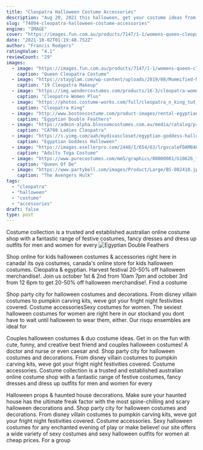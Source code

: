 ```yaml
---
title: "Cleopatra Halloween Costume Accessories"
description: "Aug 20, 2021 this halloween, get your costume ideas from the characters of your favorite movies and tv shows, past and present.  Surrell accessories faux stole, $85. Shop it. Cleopatra from"
slug: "74094-cleopatra-halloween-costume-accessories"
engine: "IMAGE"
cover: "https://images.fun.com.au/products/7147/1-1/womens-queen-cleopatra-costume.jpg"
date: "2021-10-02T01:19:48.752Z"
author: "Francis Rodgers"
ratingValue: "4.1"
reviewCount: "29"
images:
  - image: "https://images.fun.com.au/products/7147/1-1/womens-queen-cleopatra-costume.jpg"
    caption: "Queen Cleopatra Costume"
  - image: "https://stayglam.com/wp-content/uploads/2019/08/Mummified-Makeup.jpg"
    caption: "19 Cleopatra Makeup"
  - image: "https://img.wondercostumes.com/products/16-3/cleopatra-women-plus-size-costume.jpg"
    caption: "Cleopatra Women Plus"
  - image: "https://photos.costume-works.com/full/cleopatra_n_king_tut_mummy.jpg"
    caption: "Cleopatra King"
  - image: "http://www.bostoncostume.com/product-images/rental-egyptian-double-feathers-crown-2-xl.jpg"
    caption: "Egyptian Double Feathers"
  - image: "https://admin-alpha.blossomcostumes.com.au/media/catalog/product/1/1/115644.jpg"
    caption: "CA798 Ladies Cleopatra"
  - image: "https://s.yimg.com/aah/mydivascloset/egyptian-goddess-halloween-costume-53.jpg"
    caption: "Egyptian Goddess Halloween"
  - image: "https://images.esellerpro.com/2448/I/654/63/lrgscaleFDAM840723MANfront.jpg"
    caption: "Adults Toga Costume"
  - image: "https://www.purecostumes.com/mm5/graphics/00000001/G10626_full_1.jpg"
    caption: "Queen Of De"
  - image: "https://www.partybell.com/images/Product/Large/BS-802410.jpg"
    caption: "The Avengers Hulk"
tags:
  - "cleopatra"
  - "halloween"
  - "costume"
  - "accessories"
draft: false
type: post
---
```


Costume collection is a trusted and established australian online costume shop with a fantastic range of festive costumes, fancy dresses and dress up outfits for men and women for every
![Egyptian Double Feathers](http://www.bostoncostume.com/product-images/rental-egyptian-double-feathers-crown-2-xl.jpg "Egyptian Double Feathers")

Shop online for kids halloween costumes &amp; accessories right here in canada! its oya costumes, canada&#39;s online store for kids halloween costumes.  Cleopatra &amp; egyptian. Harvest festival 20-50% off halloween merchandise!. Join us october 1st &amp; 2nd from 10am  7pm and october 3rd from 12  6pm to get 20-50% off halloween merchandise!. Find a costume
<!--inArticleAds-->

<!--galleryOne-->

Shop party city for halloween costumes and decorations. From disney villain costumes to pumpkin carving kits, weve got your fright night festivities covered.  Costume accessoriesSexy costumes for women. The sexiest halloween costumes for women are right here in our stockand you dont have to wait until halloween to wear them, either. Our risqu ensembles are ideal for
<!--inArticleAds-->

<!--galleryTwo-->

Couples halloween costumes & duo costume ideas. Get in on the fun with cute, funny, and creative best friend and couples halloween costumes!  A doctor and nurse or even caesar and. Shop party city for halloween costumes and decorations. From disney villain costumes to pumpkin carving kits, weve got your fright night festivities covered.  Costume accessories. Costume collection is a trusted and established australian online costume shop with a fantastic range of festive costumes, fancy dresses and dress up outfits for men and women for every
<!--galleryThree-->

Halloween props & haunted house decorations. Make sure your haunted house has the ultimate freak factor with the most spine-chilling and scary halloween decorations and. Shop party city for halloween costumes and decorations. From disney villain costumes to pumpkin carving kits, weve got your fright night festivities covered.  Costume accessories. Sexy halloween costumes for any enchanted evening of play or make believe! our site offers a wide variety of sexy costumes and sexy halloween outfits for women at cheap prices. For a group